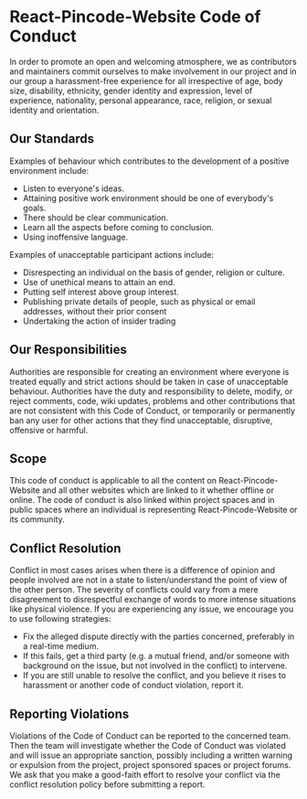 # React-Pincode-Website Code of Conduct
In order to promote an open and welcoming atmosphere, we as contributors and maintainers commit ourselves to make involvement in our project and in our group a harassment-free experience for all irrespective of age, body size, disability, ethnicity, gender identity and expression, level of experience, nationality, personal appearance, race, religion, or sexual identity and orientation.

## Our Standards
Examples of behaviour which contributes to the development of a positive environment include:
* Listen to everyone's ideas.
* Attaining positive work environment should be one of everybody's goals.
* There should be clear communication.
* Learn all the aspects before coming to conclusion.
* Using inoffensive language.


Examples of unacceptable participant actions include:
* Disrespecting an individual on the basis of gender, religion or culture.
* Use of unethical means to attain an end.
* Putting self interest above group interest.
* Publishing private details of people, such as physical or email addresses, without their prior consent
* Undertaking the action of insider trading

## Our Responsibilities
Authorities are responsible for creating an environment where everyone is treated equally and strict actions should be taken in case of unacceptable behaviour.
Authorities have the duty and responsibility to delete, modify, or reject comments, code, wiki updates, problems and other contributions that are not consistent with this Code of Conduct, or temporarily or permanently ban any user for other actions that they find unacceptable, disruptive, offensive or harmful.

## Scope
This code of conduct is applicable to all the content on React-Pincode-Website and all other websites which are linked to it whether offline or online.
The code of conduct is also linked within project spaces and in public spaces where an individual is representing React-Pincode-Website or its community.

## Conflict Resolution
Conflict in most cases arises when there is a difference of opinion and people involved are not in a state to listen/understand the point of view of the other person. The severity of conflicts could vary from a mere disagreement to disrespectful exchange of words to more intense situations like physical violence. If you are experiencing any issue, we encourage you to use following strategies:
* Fix the alleged dispute directly with the parties concerned, preferably in a real-time medium.
* If this fails, get a third party (e.g. a mutual friend, and/or someone with background on the issue, but not involved in the conflict) to intervene.
* If you are still unable to resolve the conflict, and you believe it rises to harassment or another code of conduct violation, report it.


## Reporting Violations
Violations of the Code of Conduct can be reported to the concerned team. Then the team will investigate whether the Code of Conduct was violated and will issue an appropriate sanction, possibly including a written warning or expulsion from the project, project sponsored spaces or project forums. We ask that you make a good-faith effort to resolve your conflict via the conflict resolution policy before submitting a report.